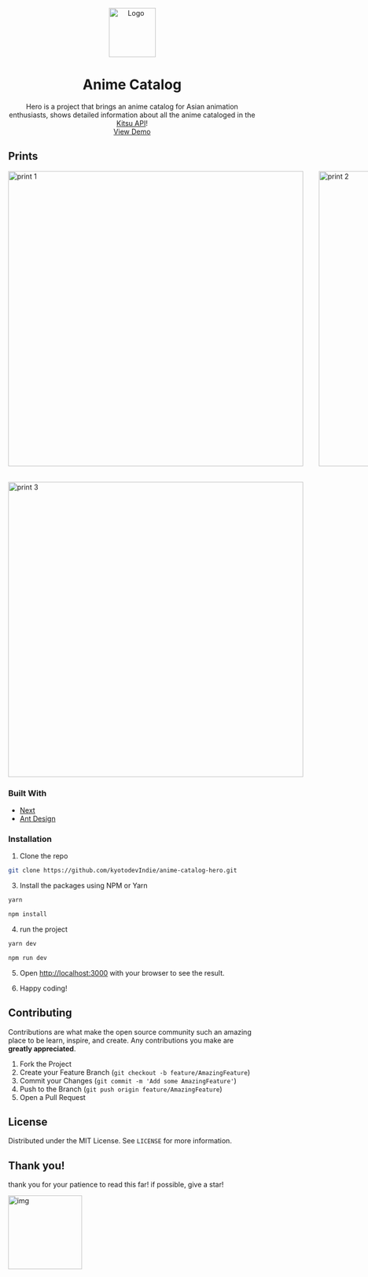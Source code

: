  <p align="center">
 <a href="https://github.com/kyotodevindie">
    <img src="https://lh3.googleusercontent.com/pw/ACtC-3f4cqu64AQe5Cujq7ATD7h0k4wPuexdrt0T_WXZVMxUP3yG00PEs-4xe3whxLCsEehn_K22HEy2aoqzF92RIVgm18iloayyzfhbkinwaHhQkuaKgOhS6YxhBcYYIKcbzRbjGFzGG1FUWzJ3EzecuQc0=w54-h61-no?authuser=0" alt="Logo" width="95" height="100">
  </a>
</p>
  <h1 align="center">Anime Catalog</h1>

  <p align="center">
    Hero is a project that brings an anime catalog for Asian animation enthusiasts, shows detailed information about all the anime cataloged in the <a href="https://kitsu.docs.apiary.io/#introduction/json:api">Kitsu API</a>!
    <br />
    <a href="https://anime-catalog-hero.vercel.app/">View Demo</a>
</p>

<!-- Prints -->

## Prints

<div style="display: grid; grid-template-columns: repeat(3, 1fr); gap: 2rem;">
 
<img src="https://lh3.googleusercontent.com/pw/ACtC-3ebe4Id7dghkea4Wo-WrCv-q882XnVTYVCaIVNT1nySSR64NhXb68QYIqNToPw_9MmctmOwnf5xEuW1SXYBAlSLRUVb-hEWuoq9BXppc4ndkGnWl4qBzpht3XYBP88cYN4D6rtElOA559OjNgGX56Lg=w1894-h896-no?authuser=0"  alt="print 1" width="600">
<img src="https://lh3.googleusercontent.com/pw/ACtC-3c14MlQ9kX7cAQ7LmHWn2y6W8U7pLZMg-OOAOFWBQRVw_0lRq_O7ZvL3jHy3eVbfAzhKtlhgcl7k2rYlzxqgX2HqOEwJ-UiF9k_McU9Ief5RxVlZxYYFSWSlDCPoZxmskB_Z3aQOB4HQvtVceZkdPFJ=w1897-h901-no?authuser=0"  alt="print 2" width="600">
<img src="https://lh3.googleusercontent.com/pw/ACtC-3dUfQzu_lIJiX8Ryf-M6I3mB8qgKDt485FdFXBT7Y5O5Je9x8BWBWFAzCocgqWzQCAK2zuT0oAU7RBTeROpYrYzEiwcMnC7DKPHN9bbH3q-kc50E1KFuJ1l8l0HoSMlCfMxGUfpMBWBiY4ATCVBD10V=w1897-h907-no?authuser=0"  alt="print 3" width="600">
<img src="https://lh3.googleusercontent.com/pw/ACtC-3ehDLqxkqib9EtrKEEURYkw40V0Jp9MtWpgM18q6c9AqZTDGfcFsdOs6TVH02yLLUM-fa67kuSovkOMUZ1i2hJcgxAeHYl-f2rNUSmq5mlTAn7YKgoJR9-hCvcLPTmwyvhg2EQ7liQf-jmIE2kbjWE0=w1897-h899-no?authuser=0"  alt="print 3" width="600">

</div>

### Built With

- [Next](https://nextjs.org/)
- [Ant Design](https://ant.design/)

### Installation

1. Clone the repo

```sh
git clone https://github.com/kyotodevIndie/anime-catalog-hero.git
```

3. Install the packages using NPM or Yarn

```sh
yarn
```

```sh
npm install
```
4. run the project

```sh
yarn dev
```

```sh
npm run dev
```

5. Open [http://localhost:3000](http://localhost:3000) with your browser to see the result.

6. Happy coding!

<!-- CONTRIBUTING -->

## Contributing

Contributions are what make the open source community such an amazing place to be learn, inspire, and create. Any contributions you make are **greatly appreciated**.

1. Fork the Project
2. Create your Feature Branch (`git checkout -b feature/AmazingFeature`)
3. Commit your Changes (`git commit -m 'Add some AmazingFeature'`)
4. Push to the Branch (`git push origin feature/AmazingFeature`)
5. Open a Pull Request

<!-- LICENSE -->

## License

Distributed under the MIT License. See `LICENSE` for more information.

## Thank you!

   <p> 
    thank you for your patience to read this far! if possible, give a star!
   </p> 
   <img src="https://lh3.googleusercontent.com/pw/ACtC-3f0oIHIN5_S0Z72L0b3XQSkL9or6r0pgoyhyugqOA02f8lv1MaYY4aucAd1jTGbWl8-4mPviLlDiIN7frgGYWldM3x45yfi7BxCkfMFUm7NnClHQRIRw5QLFco123lsR0Kyp-uFuDdD9ZBVnqwxTywp=s512-no?authuser=0" alt="img" width="150" height="150">
